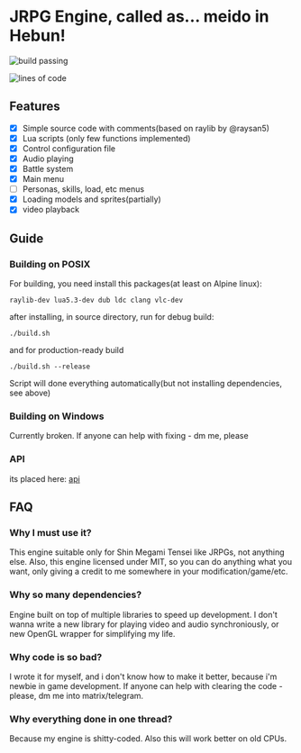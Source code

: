 # JRPG Engine, called as... meido in Hebun!

![build passing](https://github.com/quantumde1/heaven-engine/actions/workflows/main.yml/badge.svg?event=push)

![lines of code](https://img.shields.io/endpoint?url=https://ghloc.vercel.app/api/quantumde1/heaven-engine/badge)

## Features

- [x] Simple source code with comments(based on raylib by @raysan5)
- [x] Lua scripts (only few functions implemented)
- [x] Control configuration file
- [x] Audio playing
- [x] Battle system
- [x] Main menu
- [ ] Personas, skills, load, etc menus
- [x] Loading models and sprites(partially)
- [x] video playback

## Guide

### Building on POSIX

For building, you need install this packages(at least on Alpine linux):
```
raylib-dev lua5.3-dev dub ldc clang vlc-dev
```
after installing, in source directory, run for debug build:
```
./build.sh
```
and for production-ready build
```
./build.sh --release
```
Script will done everything automatically(but not installing dependencies, see above)

### Building on Windows

Currently broken. If anyone can help with fixing - dm me, please

### API
its placed here:
[api](docs/api.md)

## FAQ

### Why I must use it?

This engine suitable only for Shin Megami Tensei like JRPGs, not anything else. Also, this engine licensed under MIT, so you can do anything what you want, only giving a credit to me somewhere in your modification/game/etc.

### Why so many dependencies?

Engine built on top of multiple libraries to speed up development. I don't wanna write a new library for playing video and audio synchroniously, or new OpenGL wrapper for simplifying my life.

### Why code is so bad?

I wrote it for myself, and i don't know how to make it better, because i'm newbie in game development. If anyone can help with clearing the code - please, dm me into matrix/telegram.

### Why everything done in one thread?

Because my engine is shitty-coded. Also this will work better on old CPUs.